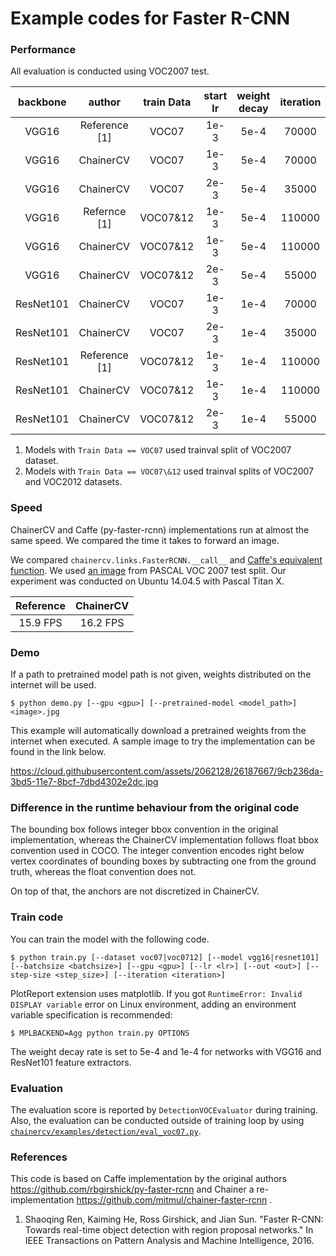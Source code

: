 # Example codes for Faster R-CNN

### Performance

All evaluation is conducted using VOC2007 test.

| backbone | author | train Data | start lr | weight decay | iteration | imgs/GPU | score |
|:-:|:-:|:-:|:-:|:-:|:-:|:-:|:-:|
| VGG16 | Reference [1] | VOC07 | 1e-3 | 5e-4 | 70000 | 1 | 69.9 mAP |
| VGG16 | ChainerCV | VOC07 | 1e-3 | 5e-4 | 70000 | 1 | 70.6 mAP |
| VGG16 | ChainerCV | VOC07 | 2e-3 | 5e-4 | 35000 | 2 | XXX mAP |
| VGG16 | Refernce [1] | VOC07\&12 | 1e-3 | 5e-4 | 110000 | 1 | 73.2 mAP |
| VGG16 | ChainerCV | VOC07\&12 | 1e-3 | 5e-4 | 110000 | 1 | 74.7 mAP |
| VGG16 | ChainerCV | VOC07\&12 | 2e-3 | 5e-4 | 55000 | 2 | XXXmAP |
| ResNet101 | ChainerCV | VOC07 | 1e-3 | 1e-4 | 70000 | 1 | XXXX mAP |
| ResNet101 | ChainerCV | VOC07 | 2e-3 | 1e-4 | 35000 | 2 | XXXX mAP |
| ResNet101 | Reference [1] | VOC07\&12 | 1e-3 | 1e-4 | 110000 | 1 | 76.4 mAP |
| ResNet101 | ChainerCV | VOC07\&12 | 1e-3 | 1e-4 | 110000 | 1 | XXXX mAP |
| ResNet101 | ChainerCV | VOC07\&12 | 2e-3 | 1e-4 | 55000 | 2 | XXXX mAP |

1. Models with `Train Data == VOC07` used trainval split of VOC2007 dataset.
2. Models with `Train Data == VOC07\&12` used trainval splits of VOC2007 and VOC2012 datasets.


### Speed

ChainerCV and Caffe (py-faster-rcnn) implementations run at almost the same speed.
We compared the time it takes to forward an image.

We compared `chainercv.links.FasterRCNN.__call__` and [Caffe's equivalent function](https://github.com/rbgirshick/py-faster-rcnn/blob/master/lib/fast_rcnn/test.py#L154).
We used [an image](https://github.com/rbgirshick/py-faster-rcnn/blob/master/data/demo/000456.jpg) from PASCAL VOC 2007 test split.
Our experiment was conducted on Ubuntu 14.04.5 with Pascal Titan X.

| Reference | ChainerCV |
|:-:|:-:|
|  15.9 FPS | 16.2 FPS |


### Demo

If a path to pretrained model path is not given, weights distributed on the internet will be used.

```
$ python demo.py [--gpu <gpu>] [--pretrained-model <model_path>] <image>.jpg
```

This example will automatically download a pretrained weights from the internet when executed.
A sample image to try the implementation can be found in the link below.

https://cloud.githubusercontent.com/assets/2062128/26187667/9cb236da-3bd5-11e7-8bcf-7dbd4302e2dc.jpg


### Difference in the runtime behaviour from the original code

The bounding box follows integer bbox convention in the original implementation, whereas the ChainerCV implementation follows float bbox convention used in COCO.
The integer convention encodes right below vertex coordinates of bounding boxes by subtracting one from the ground truth, whereas the float convention does not.

On top of that, the anchors are not discretized in ChainerCV.


### Train code
You can train the model with the following code.
```
$ python train.py [--dataset voc07|voc0712] [--model vgg16|resnet101] [--batchsize <batchsize>] [--gpu <gpu>] [--lr <lr>] [--out <out>] [--step-size <step_size>] [--iteration <iteration>]
```

PlotReport extension uses matplotlib. If you got `RuntimeError: Invalid DISPLAY variable` error on Linux environment, adding an environment variable specification is recommended:

```
$ MPLBACKEND=Agg python train.py OPTIONS
```

The weight decay rate is set to 5e-4 and 1e-4 for networks with VGG16 and ResNet101 feature extractors.

### Evaluation

The evaluation score is reported by `DetectionVOCEvaluator` during training.
Also, the evaluation can be conducted outside of training loop by using [`chainercv/examples/detection/eval_voc07.py`](https://github.com/chainer/chainercv/blob/master/examples/detection).


### References
This code is based on Caffe implementation by the original authors https://github.com/rbgirshick/py-faster-rcnn and Chainer a re-implementation https://github.com/mitmul/chainer-faster-rcnn .

1. Shaoqing Ren, Kaiming He, Ross Girshick, and Jian Sun. "Faster R-CNN: Towards real-time object detection with region proposal networks." In IEEE Transactions on Pattern Analysis and Machine Intelligence, 2016.
